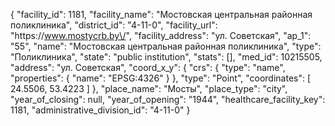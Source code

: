 {
    "facility_id": 1181,
    "facility_name": "Мостовская центральная районная поликлиника",
    "district_id": "4-11-0",
    "facility_url": "https:\/\/www.mostycrb.by\/",
    "facility_address": "ул. Советская",
    "ap_1": "55",
    "name": "Мостовская центральная районная поликлиника",
    "type": "Поликлиника",
    "state": "public institution",
    "stats": [],
    "med_id": 10215505,
    "address": "ул. Советская",
    "coord_x_y": {
        "crs": {
            "type": "name",
            "properties": {
                "name": "EPSG:4326"
            }
        },
        "type": "Point",
        "coordinates": [
            24.5506,
            53.4223
        ]
    },
    "place_name": "Мосты",
    "place_type": "city",
    "year_of_closing": null,
    "year_of_opening": "1944",
    "healthcare_facility_key": 1181,
    "administrative_division_id": "4-11-0"
}